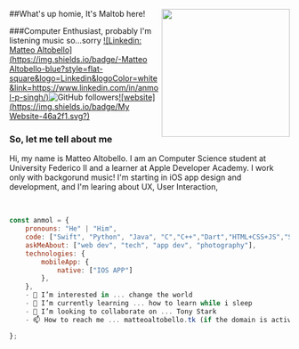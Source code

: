 ##What's up homie, It's Maltob here!
<img align='right' src="https://res.cloudinary.com/maltob03/image/upload/v1671302152/maltob_using_macbook_rejtsz.png" width="230">

###Computer Enthusiast, probably I'm listening music so...sorry
[![Linkedin: Matteo Altobello](https://img.shields.io/badge/-Matteo Altobello-blue?style=flat-square&logo=Linkedin&logoColor=white&link=https://www.linkedin.com/in/anmol-p-singh/)](https://https://www.linkedin.com/in/matteo-altobello-9a4797203?lipi=urn%3Ali%3Apage%3Ad_flagship3_profile_view_base_contact_details%3B5RVdh0AMQdKa2OR%2Ba17n5A%3D%3D)![GitHub followers](https://img.shields.io/github/followers/Maltob03?label=Follow&style=social)[![website](https://img.shields.io/badge/My Website-46a2f1.svg?)](https://priceless-newton-8bfa4f.netlify.app)

### So, let me tell about me

Hi, my name is Matteo Altobello. I am an Computer Science student at University Federico II and a learner at Apple Developer Academy. I work only with backgorund music! I'm starting in iOS app design and development, and I'm learing about UX, User Interaction,



<br>



```javascript
const anmol = {
    pronouns: "He" | "Him",
    code: ["Swift", "Python", "Java", "C","C++","Dart","HTML+CSS+JS","SQL"],
    askMeAbout: ["web dev", "tech", "app dev", "photography"],
    technologies: {
        mobileApp: {
            native: ["IOS APP"]
        },
    },
    - 👀 I’m interested in ... change the world
	- 🌱 I’m currently learning ... how to learn while i sleep
	- 💞️ I’m looking to collaborate on ... Tony Stark
	- 📫 How to reach me ... matteoaltobello.tk (if the domain is active!!)

};
```


